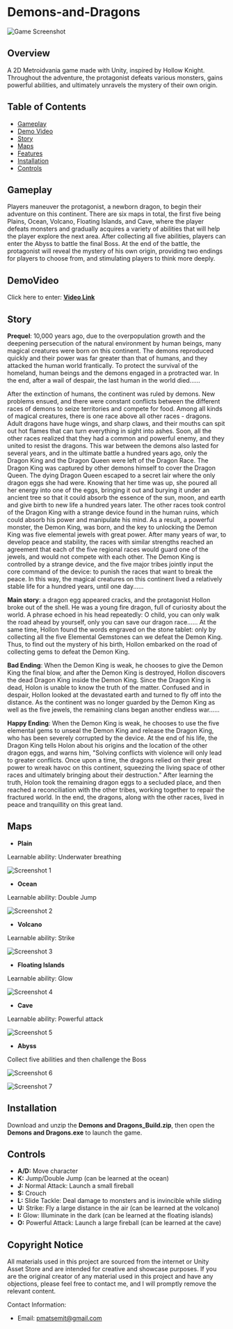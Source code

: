 # Demons-and-Dragons

![Game Screenshot](https://songjc-portfolio-1323252154.cos.ap-shanghai.myqcloud.com/demons_and_dragons_1.png)

## Overview

A 2D Metroidvania game made with Unity, inspired by Hollow Knight. Throughout the adventure, the protagonist defeats various monsters, gains powerful abilities, and ultimately unravels the mystery of their own origin.

## Table of Contents
- [Gameplay](#gameplay)
- [Demo Video](#demovideo)
- [Story](#story)
- [Maps](#maps)
- [Features](#features)
- [Installation](#installation)
- [Controls](#controls)

## Gameplay

Players maneuver the protagonist, a newborn dragon, to begin their adventure on this continent. There are six maps in total, the first five being Plains, Ocean, Volcano, Floating Islands, and Cave, where the player defeats monsters and gradually acquires a variety of abilities that will help the player explore the next area. After collecting all five abilities, players can enter the Abyss to battle the final Boss. At the end of the battle, the protagonist will reveal the mystery of his own origin, providing two endings for players to choose from, and stimulating players to think more deeply.

## DemoVideo

Click here to enter: [**Video Link**](https://www.feicut.com/case-link/#/1739589703852216322)

## Story

**Prequel**: 10,000 years ago, due to the overpopulation growth and the deepening persecution of the natural environment by human beings, many magical creatures were born on this continent. The demons reproduced quickly and their power was far greater than that of humans, and they attacked the human world frantically. To protect the survival of the homeland, human beings and the demons engaged in a protracted war. In the end, after a wail of despair, the last human in the world died......

After the extinction of humans, the continent was ruled by demons. New problems ensued, and there were constant conflicts between the different races of demons to seize territories and compete for food. Among all kinds of magical creatures, there is one race above all other races - dragons. Adult dragons have huge wings, and sharp claws, and their mouths can spit out hot flames that can turn everything in sight into ashes. Soon, all the other races realized that they had a common and powerful enemy, and they united to resist the dragons. This war between the demons also lasted for several years, and in the ultimate battle a hundred years ago, only the Dragon King and the Dragon Queen were left of the Dragon Race. The Dragon King was captured by other demons himself to cover the Dragon Queen. The dying Dragon Queen escaped to a secret lair where the only dragon eggs she had were. Knowing that her time was up, she poured all her energy into one of the eggs, bringing it out and burying it under an ancient tree so that it could absorb the essence of the sun, moon, and earth and give birth to new life a hundred years later. The other races took control of the Dragon King with a strange device found in the human ruins, which could absorb his power and manipulate his mind. As a result, a powerful monster, the Demon King, was born, and the key to unlocking the Demon King was five elemental jewels with great power. After many years of war, to develop peace and stability, the races with similar strengths reached an agreement that each of the five regional races would guard one of the jewels, and would not compete with each other. The Demon King is controlled by a strange device, and the five major tribes jointly input the core command of the device: to punish the races that want to break the peace. In this way, the magical creatures on this continent lived a relatively stable life for a hundred years, until one day......

**Main story**: a dragon egg appeared cracks, and the protagonist Hollon broke out of the shell. He was a young fire dragon, full of curiosity about the world. A phrase echoed in his head repeatedly: O child, you can only walk the road ahead by yourself, only you can save our dragon race...... At the same time, Hollon found the words engraved on the stone tablet: only by collecting all the five Elemental Gemstones can we defeat the Demon King. Thus, to find out the mystery of his birth, Hollon embarked on the road of collecting gems to defeat the Demon King.

**Bad Ending**: When the Demon King is weak, he chooses to give the Demon King the final blow, and after the Demon King is destroyed, Hollon discovers the dead Dragon King inside the Demon King. Since the Dragon King is dead, Holon is unable to know the truth of the matter. Confused and in despair, Hollon looked at the devastated earth and turned to fly off into the distance. As the continent was no longer guarded by the Demon King as well as the five jewels, the remaining clans began another endless war......

**Happy Ending**: When the Demon King is weak, he chooses to use the five elemental gems to unseal the Demon King and release the Dragon King, who has been severely corrupted by the device. At the end of his life, the Dragon King tells Holon about his origins and the location of the other dragon eggs, and warns him, "Solving conflicts with violence will only lead to greater conflicts. Once upon a time, the dragons relied on their great power to wreak havoc on this continent, squeezing the living space of other races and ultimately bringing about their destruction." After learning the truth, Holon took the remaining dragon eggs to a secluded place, and then reached a reconciliation with the other tribes, working together to repair the fractured world. In the end, the dragons, along with the other races, lived in peace and tranquillity on this great land.

## Maps

- **Plain**

Learnable ability: Underwater breathing

![Screenshot 1](https://songjc-portfolio-1323252154.cos.ap-shanghai.myqcloud.com/demons_and_dragons_2.png)

- **Ocean**

Learnable ability: Double Jump

![Screenshot 2](https://songjc-portfolio-1323252154.cos.ap-shanghai.myqcloud.com/demons_and_dragons_3.png)

- **Volcano**

Learnable ability: Strike

![Screenshot 3](https://songjc-portfolio-1323252154.cos.ap-shanghai.myqcloud.com/demons_and_dragons_4.png)

- **Floating Islands**

Learnable ability: Glow

![Screenshot 4](https://songjc-portfolio-1323252154.cos.ap-shanghai.myqcloud.com/demons_and_dragons_5.png)

- **Cave**

Learnable ability: Powerful attack

![Screenshot 5](https://songjc-portfolio-1323252154.cos.ap-shanghai.myqcloud.com/demons_and_dragons_6.png)

- **Abyss**

Collect five abilities and then challenge the Boss

![Screenshot 6](https://songjc-portfolio-1323252154.cos.ap-shanghai.myqcloud.com/demons_and_dragons_7.png)

![Screenshot 7](https://songjc-portfolio-1323252154.cos.ap-shanghai.myqcloud.com/demons_and_dragons_8.png)

## Installation

Download and unzip the **Demons and Dragons_Build.zip**, then open the **Demons and Dragons.exe** to launch the game.

## Controls

- **A/D:** Move character
- **K:** Jump/Double Jump (can be learned at the ocean)
- **J:** Normal Attack: Launch a small fireball
- **S:** Crouch
- **L:** Slide Tackle: Deal damage to monsters and is invincible while sliding
- **U:** Strike: Fly a large distance in the air (can be learned at the volcano)
- **I:** Glow: Illuminate in the dark (can be learned at the floating islands)
- **O:** Powerful Attack: Launch a large fireball (can be learned at the cave)

## Copyright Notice

All materials used in this project are sourced from the internet or Unity Asset Store and are intended for creative and showcase purposes. If you are the original creator of any material used in this project and have any objections, please feel free to contact me, and I will promptly remove the relevant content.

Contact Information:
- Email: pmatsemit@gmail.com